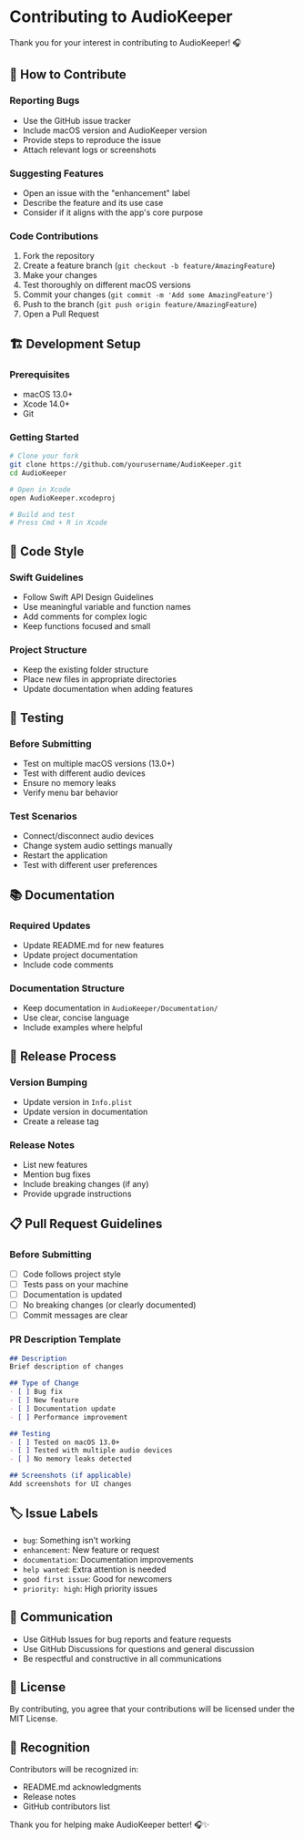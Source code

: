# Contributing to AudioKeeper

Thank you for your interest in contributing to AudioKeeper! 🎧

## 🤝 How to Contribute

### Reporting Bugs
- Use the GitHub issue tracker
- Include macOS version and AudioKeeper version
- Provide steps to reproduce the issue
- Attach relevant logs or screenshots

### Suggesting Features
- Open an issue with the "enhancement" label
- Describe the feature and its use case
- Consider if it aligns with the app's core purpose

### Code Contributions
1. Fork the repository
2. Create a feature branch (`git checkout -b feature/AmazingFeature`)
3. Make your changes
4. Test thoroughly on different macOS versions
5. Commit your changes (`git commit -m 'Add some AmazingFeature'`)
6. Push to the branch (`git push origin feature/AmazingFeature`)
7. Open a Pull Request

## 🏗️ Development Setup

### Prerequisites
- macOS 13.0+
- Xcode 14.0+
- Git

### Getting Started
```bash
# Clone your fork
git clone https://github.com/yourusername/AudioKeeper.git
cd AudioKeeper

# Open in Xcode
open AudioKeeper.xcodeproj

# Build and test
# Press Cmd + R in Xcode
```

## 📝 Code Style

### Swift Guidelines
- Follow Swift API Design Guidelines
- Use meaningful variable and function names
- Add comments for complex logic
- Keep functions focused and small

### Project Structure
- Keep the existing folder structure
- Place new files in appropriate directories
- Update documentation when adding features

## 🧪 Testing

### Before Submitting
- Test on multiple macOS versions (13.0+)
- Test with different audio devices
- Ensure no memory leaks
- Verify menu bar behavior

### Test Scenarios
- Connect/disconnect audio devices
- Change system audio settings manually
- Restart the application
- Test with different user preferences

## 📚 Documentation

### Required Updates
- Update README.md for new features
- Update project documentation
- Include code comments

### Documentation Structure
- Keep documentation in `AudioKeeper/Documentation/`
- Use clear, concise language
- Include examples where helpful

## 🚀 Release Process

### Version Bumping
- Update version in `Info.plist`
- Update version in documentation
- Create a release tag

### Release Notes
- List new features
- Mention bug fixes
- Include breaking changes (if any)
- Provide upgrade instructions

## 📋 Pull Request Guidelines

### Before Submitting
- [ ] Code follows project style
- [ ] Tests pass on your machine
- [ ] Documentation is updated
- [ ] No breaking changes (or clearly documented)
- [ ] Commit messages are clear

### PR Description Template
```markdown
## Description
Brief description of changes

## Type of Change
- [ ] Bug fix
- [ ] New feature
- [ ] Documentation update
- [ ] Performance improvement

## Testing
- [ ] Tested on macOS 13.0+
- [ ] Tested with multiple audio devices
- [ ] No memory leaks detected

## Screenshots (if applicable)
Add screenshots for UI changes
```

## 🏷️ Issue Labels

- `bug`: Something isn't working
- `enhancement`: New feature or request
- `documentation`: Documentation improvements
- `help wanted`: Extra attention is needed
- `good first issue`: Good for newcomers
- `priority: high`: High priority issues

## 💬 Communication

- Use GitHub Issues for bug reports and feature requests
- Use GitHub Discussions for questions and general discussion
- Be respectful and constructive in all communications

## 📄 License

By contributing, you agree that your contributions will be licensed under the MIT License.

## 🙏 Recognition

Contributors will be recognized in:
- README.md acknowledgments
- Release notes
- GitHub contributors list

Thank you for helping make AudioKeeper better! 🎧✨
